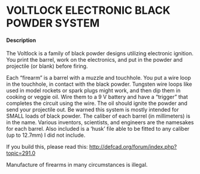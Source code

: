 # VOLTLOCK ELECTRONIC BLACK POWDER SYSTEM

#### Description
The Voltlock is a family of black powder designs utilizing electronic ignition. You print the barrel, work on the electronics, and put in the powder and projectile (or blank) before firing.

Each “firearm” is a barrel with a muzzle and touchhole. You put a wire loop in the touchhole, in contact with the black powder. Tungsten wire loops like used in model rockets or spark plugs might work, and then dip them in cooking or veggie oil. Wire them to a 9 V battery and have a “trigger” that completes the circuit using the wire. The oil should ignite the powder and send your projectile out. Be warned this system is mostly intended for SMALL loads of black powder. The caliber of each barrel (in millimeters) is in the name. Various inventors, scientists, and engineers are the namesakes for each barrel. Also included is a ‘husk’ file able to be fitted to any caliber (up to 12.7mm) I did not include.

If you build this, please read this: http://defcad.org/forum/index.php?topic=291.0

Manufacture of firearms in many circumstances is illegal.
